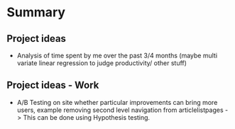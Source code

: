 # Summary


## Project ideas
* Analysis of time spent by me over the past 3/4 months (maybe multi variate linear regression to judge productivity/ other stuff)

## Project ideas - Work
* A/B Testing on site whether particular improvements can bring more users, example removing second level navigation from articlelistpages -> This can be done using Hypothesis testing.